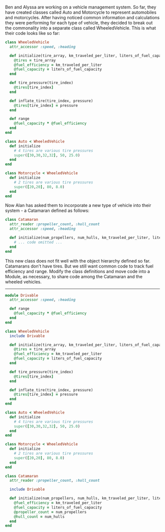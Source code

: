 Ben and Alyssa are working on a vehicle management system. So far, they have created classes called Auto and Motorcycle to represent automobiles and motorcycles. After having noticed common information and calculations they were performing for each type of vehicle, they decided to break out the commonality into a separate class called WheeledVehicle. This is what their code looks like so far:

```ruby
class WheeledVehicle
  attr_accessor :speed, :heading

  def initialize(tire_array, km_traveled_per_liter, liters_of_fuel_capacity)
    @tires = tire_array
    @fuel_efficiency = km_traveled_per_liter
    @fuel_capacity = liters_of_fuel_capacity
  end

  def tire_pressure(tire_index)
    @tires[tire_index]
  end

  def inflate_tire(tire_index, pressure)
    @tires[tire_index] = pressure
  end

  def range
    @fuel_capacity * @fuel_efficiency
  end
end

class Auto < WheeledVehicle
  def initialize
    # 4 tires are various tire pressures
    super([30,30,32,32], 50, 25.0)
  end
end

class Motorcycle < WheeledVehicle
  def initialize
    # 2 tires are various tire pressures
    super([20,20], 80, 8.0)
  end
end
```

Now Alan has asked them to incorporate a new type of vehicle into their system - a Catamaran defined as follows:

```ruby
class Catamaran
  attr_reader :propeller_count, :hull_count
  attr_accessor :speed, :heading

  def initialize(num_propellers, num_hulls, km_traveled_per_liter, liters_of_fuel_capacity)
    # ... code omitted ...
  end
end
```

This new class does not fit well with the object hierarchy defined so far. Catamarans don't have tires. But we still want common code to track fuel efficiency and range. Modify the class definitions and move code into a Module, as necessary, to share code among the Catamaran and the wheeled vehicles.

---

```ruby
module Drivable
  attr_accessor :speed, :heading

  def range
    @fuel_capacity * @fuel_efficiency
  end
end

class WheeledVehicle
  include Drivable

  def initialize(tire_array, km_traveled_per_liter, liters_of_fuel_capacity)
    @tires = tire_array
    @fuel_efficiency = km_traveled_per_liter
    @fuel_capacity = liters_of_fuel_capacity
  end

  def tire_pressure(tire_index)
    @tires[tire_index]
  end

  def inflate_tire(tire_index, pressure)
    @tires[tire_index] = pressure
  end
end

class Auto < WheeledVehicle
  def initialize
    # 4 tires are various tire pressures
    super([30,30,32,32], 50, 25.0)
  end
end

class Motorcycle < WheeledVehicle
  def initialize
    # 2 tires are various tire pressures
    super([20,20], 80, 8.0)
  end
end

class Catamaran
  attr_reader :propeller_count, :hull_count

  include Drivable

  def initialize(num_propellers, num_hulls, km_traveled_per_liter, liters_of_fuel_capacity)
    @fuel_efficiency = km_traveled_per_liter
    @fuel_capacity = liters_of_fuel_capacity
    @propeller_count = num_propellers
    @hull_count = num_hulls
  end
end
```
